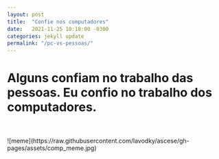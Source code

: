 ```yaml
---
layout: post
title:  "Confie nos computadores"
date:   2021-11-25 10:18:00 -0300
categories: jekyll update
permalink: "/pc-vs-pessoas/"
---
```


<h1> Alguns confiam no trabalho das pessoas. Eu confio no trabalho dos computadores.</h1>
<br/><br/>
![meme](https://raw.githubusercontent.com/lavodky/ascese/gh-pages/assets/comp_meme.jpg)


